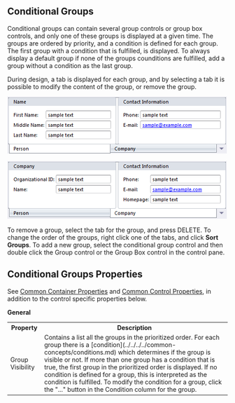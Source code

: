 ## Conditional Groups

Conditional groups can contain several group controls or group box controls, and only one of these groups is displayed at a given time. The groups are ordered by priority, and a condition is defined for each group. The first group with a condition that is fulfilled, is displayed. To always display a default group if none of the groups counditions are fulfilled, add a group without a condition as the last group.

During design, a tab is displayed for each group, and by selecting a tab it is possible to modify the content of the group, or remove the group.

![IDF2E4AF2540A6400D.png](media/IDF2E4AF2540A6400D.png)

![ID25E5F0AE4DFB464D.png](media/ID25E5F0AE4DFB464D.png)

To remove a group, select the tab for the group, and press DELETE. To change the order of the groups, right click one of the tabs, and click **Sort Groups**. To add a new group, select the conditional group control and then double click the Group control or the Group Box control in the control pane.


## Conditional Groups Properties

See [Common Container Properties](common-container-properties.md) and [Common Control Properties](../common-control-properties.md), in addition to the control specific properties below.

**General**

<table style="WIDTH: 100%">

<tbody>

<tr>

<th>Property</th>

<th>Description</th>

</tr>

<tr>

<td>Group Visibility</td>

<td>Contains a list all the groups in the prioritized order. For each group there is a [condition](../../../../common-concepts/conditions.md) which determines if the group is visible or not. If more than one group has a condition that is true, the first group in the prioritized order is displayed. If no condition is defined for a group, this is interpreted as the condition is fulfilled. To modify the condition for a group, click the "..." button in the Condition column for the group.</td>

</tr>

</tbody>

</table>